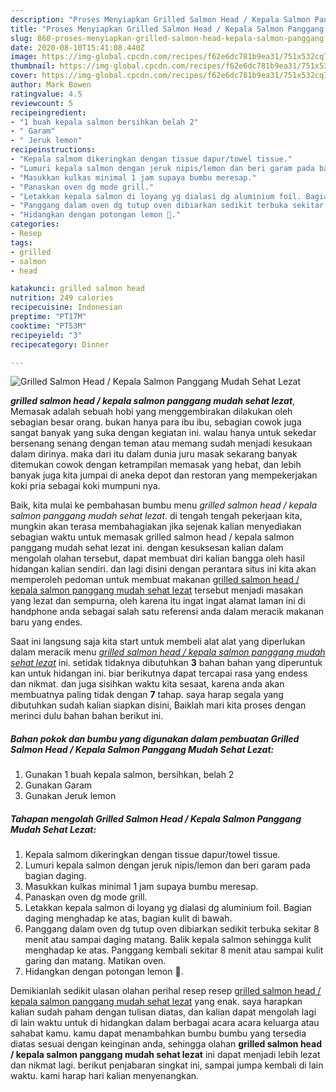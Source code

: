 ```yaml
---
description: "Proses Menyiapkan Grilled Salmon Head / Kepala Salmon Panggang Mudah Sehat Lezat Lezat"
title: "Proses Menyiapkan Grilled Salmon Head / Kepala Salmon Panggang Mudah Sehat Lezat Lezat"
slug: 860-proses-menyiapkan-grilled-salmon-head-kepala-salmon-panggang-mudah-sehat-lezat-lezat
date: 2020-08-10T15:41:08.440Z
image: https://img-global.cpcdn.com/recipes/f62e6dc781b9ea31/751x532cq70/grilled-salmon-head-kepala-salmon-panggang-mudah-sehat-lezat-foto-resep-utama.jpg
thumbnail: https://img-global.cpcdn.com/recipes/f62e6dc781b9ea31/751x532cq70/grilled-salmon-head-kepala-salmon-panggang-mudah-sehat-lezat-foto-resep-utama.jpg
cover: https://img-global.cpcdn.com/recipes/f62e6dc781b9ea31/751x532cq70/grilled-salmon-head-kepala-salmon-panggang-mudah-sehat-lezat-foto-resep-utama.jpg
author: Mark Bowen
ratingvalue: 4.5
reviewcount: 5
recipeingredient:
- "1 buah kepala salmon bersihkan belah 2"
- " Garam"
- " Jeruk lemon"
recipeinstructions:
- "Kepala salmom dikeringkan dengan tissue dapur/towel tissue."
- "Lumuri kepala salmon dengan jeruk nipis/lemon dan beri garam pada bagian daging."
- "Masukkan kulkas minimal 1 jam supaya bumbu meresap."
- "Panaskan oven dg mode grill."
- "Letakkan kepala salmon di loyang yg dialasi dg aluminium foil. Bagian daging menghadap ke atas, bagian kulit di bawah."
- "Panggang dalam oven dg tutup oven dibiarkan sedikit terbuka sekitar 8 menit atau sampai daging matang. Balik kepala salmon sehingga kulit menghadap ke atas. Panggang kembali sekitar 8 menit atau sampai kulit garing dan matang. Matikan oven."
- "Hidangkan dengan potongan lemon 🍋."
categories:
- Resep
tags:
- grilled
- salmon
- head

katakunci: grilled salmon head 
nutrition: 249 calories
recipecuisine: Indonesian
preptime: "PT17M"
cooktime: "PT53M"
recipeyield: "3"
recipecategory: Dinner

---
```



![Grilled Salmon Head / Kepala Salmon Panggang Mudah Sehat Lezat](https://img-global.cpcdn.com/recipes/f62e6dc781b9ea31/751x532cq70/grilled-salmon-head-kepala-salmon-panggang-mudah-sehat-lezat-foto-resep-utama.jpg)

<b><i>grilled salmon head / kepala salmon panggang mudah sehat lezat</i></b>, Memasak adalah sebuah hobi yang menggembirakan dilakukan oleh sebagian besar orang. bukan hanya para ibu ibu, sebagian cowok juga sangat banyak yang suka dengan kegiatan ini. walau hanya untuk sekedar bersenang senang dengan teman atau memang sudah menjadi kesukaan dalam dirinya. maka dari itu dalam dunia juru masak sekarang banyak ditemukan cowok dengan ketrampilan memasak yang hebat, dan lebih banyak juga kita jumpai di aneka depot dan restoran yang mempekerjakan koki pria sebagai koki mumpuni nya.



Baik, kita mulai ke pembahasan bumbu menu <i>grilled salmon head / kepala salmon panggang mudah sehat lezat</i>. di tengah tengah pekerjaan kita, mungkin akan terasa membahagiakan jika sejenak kalian menyediakan sebagian waktu untuk memasak grilled salmon head / kepala salmon panggang mudah sehat lezat ini. dengan kesuksesan kalian dalam mengolah olahan tersebut, dapat membuat diri kalian bangga oleh hasil hidangan kalian sendiri. dan lagi disini dengan perantara situs ini kita akan memperoleh pedoman untuk membuat makanan <u>grilled salmon head / kepala salmon panggang mudah sehat lezat</u> tersebut menjadi masakan yang lezat dan sempurna, oleh karena itu ingat ingat alamat laman ini di handphone anda sebagai salah satu referensi anda dalam meracik makanan baru yang endes.


Saat ini langsung saja kita start untuk membeli alat alat yang diperlukan dalam meracik menu <u><i>grilled salmon head / kepala salmon panggang mudah sehat lezat</i></u> ini. setidak tidaknya dibutuhkan <b>3</b> bahan bahan yang diperuntuk kan untuk hidangan ini. biar berikutnya dapat tercapai rasa yang endess dan nikmat. dan juga sisihkan waktu kita sesaat, karena anda akan membuatnya paling tidak dengan <b>7</b> tahap. saya harap segala yang dibutuhkan sudah kalian siapkan disini, Baiklah mari kita proses dengan merinci dulu bahan bahan berikut ini.

<!--inarticleads1-->

##### Bahan pokok dan bumbu yang digunakan dalam pembuatan Grilled Salmon Head / Kepala Salmon Panggang Mudah Sehat Lezat:

1. Gunakan 1 buah kepala salmon, bersihkan, belah 2
1. Gunakan  Garam
1. Gunakan  Jeruk lemon




<!--inarticleads2-->

##### Tahapan mengolah Grilled Salmon Head / Kepala Salmon Panggang Mudah Sehat Lezat:

1. Kepala salmom dikeringkan dengan tissue dapur/towel tissue.
1. Lumuri kepala salmon dengan jeruk nipis/lemon dan beri garam pada bagian daging.
1. Masukkan kulkas minimal 1 jam supaya bumbu meresap.
1. Panaskan oven dg mode grill.
1. Letakkan kepala salmon di loyang yg dialasi dg aluminium foil. Bagian daging menghadap ke atas, bagian kulit di bawah.
1. Panggang dalam oven dg tutup oven dibiarkan sedikit terbuka sekitar 8 menit atau sampai daging matang. Balik kepala salmon sehingga kulit menghadap ke atas. Panggang kembali sekitar 8 menit atau sampai kulit garing dan matang. Matikan oven.
1. Hidangkan dengan potongan lemon 🍋.




Demikianlah sedikit ulasan olahan perihal resep resep <u>grilled salmon head / kepala salmon panggang mudah sehat lezat</u> yang enak. saya harapkan kalian sudah paham dengan tulisan diatas, dan kalian dapat mengolah lagi di lain waktu untuk di hidangkan dalam berbagai acara acara keluarga atau sahabat kamu. kamu dapat menambahkan bumbu bumbu yang tersedia diatas sesuai dengan keinginan anda, sehingga olahan <b>grilled salmon head / kepala salmon panggang mudah sehat lezat</b> ini dapat menjadi lebih lezat dan nikmat lagi. berikut penjabaran singkat ini, sampai jumpa kembali di lain waktu. kami harap hari kalian menyenangkan.
